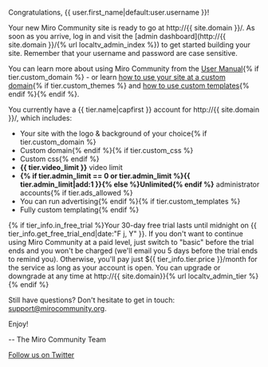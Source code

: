 Congratulations, {{ user.first_name|default:user.username }}!

Your new Miro Community site is ready to go at http://{{ site.domain }}/. As soon as you arrive, log in and visit the [admin dashboard](http://{{ site.domain }}/{% url localtv_admin_index %}) to get started building your site. Remember that your username and password are case sensitive.

You can learn more about using Miro Community from the [User Manual](http://support.mirocommunity.org/solution/categories/13505){% if tier.custom_domain %} - or learn [how to use your site at a custom domain](http://develop.participatoryculture.org/index.php/MiroCommunity/CustomDomain){% if tier.custom_themes %} and [how to use custom templates](http://develop.participatoryculture.org/index.php/MiroCommunity/Theming){% endif %}{% endif %}.

You currently have a {{ tier.name|capfirst }} account for http://{{ site.domain }}/, which includes:

* Your site with the logo & background of your choice{% if tier.custom_domain %}
* Custom domain{% endif %}{% if tier.custom_css %}
* Custom css{% endif %}
* **{{ tier.video_limit }}** video limit
* **{% if tier.admin_limit == 0 or tier.admin_limit %}{{ tier.admin_limit|add:1 }}{% else %}Unlimited{% endif %}** administrator accounts{% if tier.ads_allowed %}
* You can run advertising{% endif %}{% if tier.custom_templates %}
* Fully custom templating{% endif %}

{% if tier_info.in_free_trial %}Your 30-day free trial lasts until midnight on {{ tier_info.get_free_trial_end|date:"F j, Y" }}. If
you don't want to continue using Miro Community at a paid level, just switch to
"basic" before the trial ends and you won't be charged (we'll email you 5 days
before the trial ends to remind you). Otherwise, you'll pay just ${{ tier_info.tier.price }}/month
for the service as long as your account is open. You can upgrade or downgrade at
any time at http://{{ site.domain}}{% url localtv_admin_tier %}
{% endif %}

Still have questions? Don't hesitate to get in touch:
<support@mirocommunity.org>.

Enjoy!

-- The Miro Community Team

[Follow us on Twitter](http://twitter.com/mirocommunity)